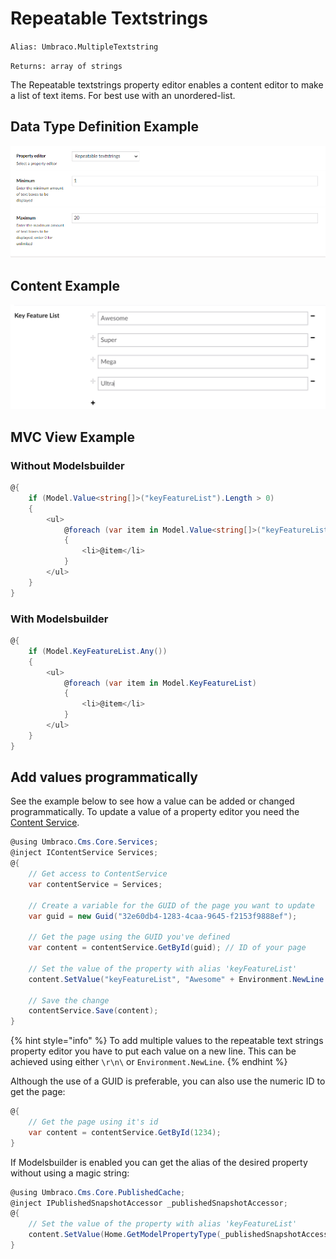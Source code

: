# Repeatable Textstrings

`Alias: Umbraco.MultipleTextstring`

`Returns: array of strings`

The Repeatable textstrings property editor enables a content editor to make a list of text items. For best use with an unordered-list.

## Data Type Definition Example

![Repeatable textstrings Data Type Definition](../built-in-property-editors/images/Repeatable-Textstrings-DataType-v10.png)

## Content Example

![Repeatable textstrings Content](<../built-in-property-editors/images/Multiple-Textbox-Repeatable-Textstrings-Content (1) (1) (1).png>)

## MVC View Example

### Without Modelsbuilder

```csharp
@{
    if (Model.Value<string[]>("keyFeatureList").Length > 0)
    {
        <ul>
            @foreach (var item in Model.Value<string[]>("keyFeatureList"))
            {
                <li>@item</li>
            }
        </ul>
    }
}
```

### With Modelsbuilder

```csharp
@{
    if (Model.KeyFeatureList.Any())
    {
        <ul>
            @foreach (var item in Model.KeyFeatureList)
            {
                <li>@item</li>
            }
        </ul>
    }
}
```

## Add values programmatically

See the example below to see how a value can be added or changed programmatically. To update a value of a property editor you need the [Content Service](../../../../reference/management/services/contentservice/).

```csharp
@using Umbraco.Cms.Core.Services;
@inject IContentService Services;
@{
    // Get access to ContentService
    var contentService = Services;

    // Create a variable for the GUID of the page you want to update
    var guid = new Guid("32e60db4-1283-4caa-9645-f2153f9888ef");

    // Get the page using the GUID you've defined
    var content = contentService.GetById(guid); // ID of your page

    // Set the value of the property with alias 'keyFeatureList'
    content.SetValue("keyFeatureList", "Awesome" + Environment.NewLine + "Super");

    // Save the change
    contentService.Save(content);
}
```

{% hint style="info" %}
To add multiple values to the repeatable text strings property editor you have to put each value on a new line. This can be achieved using either `\r\n\` or `Environment.NewLine`.
{% endhint %}

Although the use of a GUID is preferable, you can also use the numeric ID to get the page:

```csharp
@{
    // Get the page using it's id
    var content = contentService.GetById(1234); 
}
```

If Modelsbuilder is enabled you can get the alias of the desired property without using a magic string:

```csharp
@using Umbraco.Cms.Core.PublishedCache;
@inject IPublishedSnapshotAccessor _publishedSnapshotAccessor;
@{
    // Set the value of the property with alias 'keyFeatureList'
    content.SetValue(Home.GetModelPropertyType(_publishedSnapshotAccessor, x => x.KeyFeatureList).Alias, "Awesome" + Environment.NewLine + "Super");
}
```
